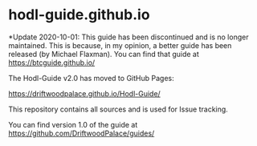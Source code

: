 # hodl-guide.github.io

*Update 2020-10-01: This guide has been discontinued and is no longer maintained. This is because, in my opinion, a better guide has been released (by Michael Flaxman). You can find that guide at https://btcguide.github.io/ 

The Hodl-Guide v2.0 has moved to GitHub Pages:

https://driftwoodpalace.github.io/Hodl-Guide/

This repository contains all sources and is used for Issue tracking.

You can find version 1.0 of the guide at https://github.com/DriftwoodPalace/guides/
